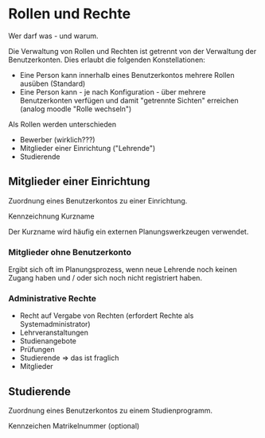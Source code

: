 # Rollen und Rechte

Wer darf was - und warum.

Die Verwaltung von Rollen und Rechten ist getrennt von der Verwaltung der Benutzerkonten. Dies erlaubt die folgenden Konstellationen:

- Eine Person kann innerhalb eines Benutzerkontos mehrere Rollen ausüben (Standard)
- Eine Person kann - je nach Konfiguration - über mehrere Benutzerkonten verfügen und damit "getrennte Sichten" erreichen (analog moodle "Rolle wechseln")

Als Rollen werden unterschieden

- Bewerber (wirklich???)
- Mitglieder einer Einrichtung ("Lehrende")
- Studierende


## Mitglieder einer Einrichtung

Zuordnung eines Benutzerkontos zu einer Einrichtung. 

Kennzeichnung Kurzname

Der Kurzname wird häufig ein externen Planungswerkzeugen verwendet. 

### Mitglieder ohne Benutzerkonto

Ergibt sich oft im Planungsprozess, wenn neue Lehrende noch keinen Zugang haben und / oder sich noch nicht registriert haben.


### Administrative Rechte

- Recht auf Vergabe von Rechten (erfordert Rechte als Systemadministrator)
- Lehrveranstaltungen
- Studienangebote
- Prüfungen
- Studierende => das ist fraglich
- Mitglieder

## Studierende

Zuordnung eines Benutzerkontos zu einem Studienprogramm.

Kennzeichen Matrikelnummer (optional)